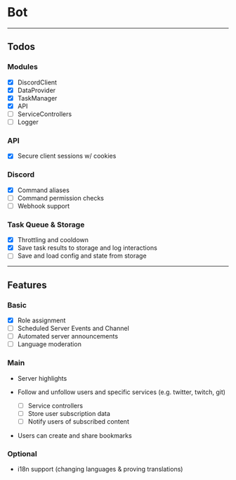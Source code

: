 # Bot

---

## Todos

### Modules

- [x] DiscordClient
- [x] DataProvider
- [x] TaskManager
- [x] API
- [ ] ServiceControllers
- [ ] Logger

### API

- [x] Secure client sessions w/ cookies

### Discord

- [x] Command aliases
- [ ] Command permission checks
- [ ] Webhook support

### Task Queue & Storage

- [x] Throttling and cooldown
- [x] Save task results to storage and log interactions
- [ ] Save and load config and state from storage

---

## Features

### Basic

- [x] Role assignment
- [ ] Scheduled Server Events and Channel
- [ ] Automated server announcements
- [ ] Language moderation

### Main

- Server highlights
- Follow and unfollow users and specific services (e.g. twitter, twitch, git)

  - [ ] Service controllers
  - [ ] Store user subscription data
  - [ ] Notify users of subscribed content

- Users can create and share bookmarks

### Optional

- i18n support (changing languages & proving translations)
